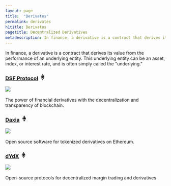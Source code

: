 ```yaml
---
layout: page
title:  "Derivates"
permalink: derivates
h1title: Derivates
pagetitle: Decentralized Derivatives   
metadescription: In finance, a derivative is a contract that derives its value from the performance of an underlying entity. This underlying entity can be an asset, index, or interest rate, and is often simply called the "underlying."
---
```


In finance, a derivative is a contract that derives its value from the performance of an underlying entity. This underlying entity can be an asset, index, or interest rate, and is often simply called the "underlying."

### [DSF Protocol](https://dsfprotocol.com/) ![](/images/ether.png)

![](//image.thum.io/get/width/500/crop/600/https://dsfprotocol.com/)

The power of financial derivatives with the decentralization and transparency of blockchain.

### [Daxia](https://www.daxia.us/) ![](/images/ether.png)

![](//image.thum.io/get/width/500/crop/600/https://www.daxia.us/)

Open source software for tokenized derivatives on Ethereum.

### [dYdX](https://dydx.exchange/) ![](/images/ether.png)

![](//image.thum.io/get/width/500/crop/600/https://dydx.exchange/)

Open-source protocols for decentralized margin trading and derivatives
